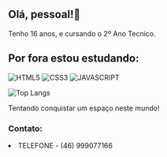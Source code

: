 ## Olá, pessoal!👋 
Tenho 16 anos, e cursando o 2º Ano Tecnico.


##  Por fora estou estudando:

![HTML5](https://img.shields.io/badge/HTML5-E34F26?style=for-the-badge&logo=html5&logoColor=white)
![CSS3](https://img.shields.io/badge/CSS3-1572B6?style=for-the-badge&logo=css3&logoColor=white)
![JAVASCRIPT](https://img.shields.io/badge/JavaScript-F7DF1E?style=for-the-badge&logo=javascript&logoColor=black)

![Top Langs](https://github-readme-stats.vercel.app/api/top-langs/?username=anuraghazra&exclude_repo=github-readme-stats,anuraghazra.github.io)

Tentando conquistar um espaço neste mundo!

### Contato:

<li> TELEFONE - (46) 999077166 </li>

